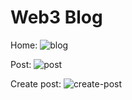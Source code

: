 # Web3 Blog

Home: 
![blog](https://user-images.githubusercontent.com/19168613/170832674-9de6d0b2-cdb2-44a8-a1af-e81545dedddc.png)

Post: 
![post](https://user-images.githubusercontent.com/19168613/170832401-ce509594-4af0-4856-805e-90ad51ddc279.png)

Create post:
![create-post](https://user-images.githubusercontent.com/19168613/170832681-2ed58893-70b8-4e34-8653-d029f490582b.png)
